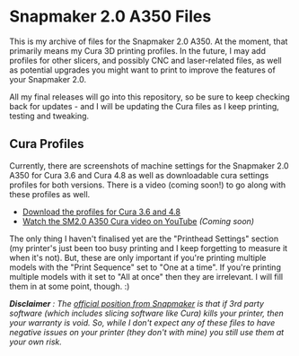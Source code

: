 # Snapmaker 2.0 A350 Files

This is my archive of files for the Snapmaker 2.0 A350. At the moment, that primarily means my Cura 3D printing profiles. In the future, I may add profiles for other slicers, and possibly CNC and laser-related files, as well as potential upgrades you might want to print to improve the features of your Snapmaker 2.0.

All my final releases will go into this repository, so be sure to keep checking back for updates - and I will be updating the Cura files as I keep printing, testing and tweaking.

## Cura Profiles

Currently, there are screenshots of machine settings for the Snapmaker 2.0 A350 for Cura 3.6 and Cura 4.8 as well as downloadable cura settings profiles for both versions. There is a video (coming soon!) to go along with these profiles as well.

- [Download the profiles for Cura 3.6 and 4.8](https://github.com/Kaouthia/Snapmaker-2/archive/main.zip)
- [Watch the SM2.0 A350 Cura video on YouTube](https://youtube.com/johnaldred) *(Coming soon)*

The only thing I haven't finalised yet are the "Printhead Settings" section (my printer's just been too busy printing and I keep forgetting to measure it when it's not). But, these are only important if you're printing multiple models with the "Print Sequence" set to "One at a time". If you're printing multiple models with it set to "All at once" then they are irrelevant. I will fill them in at some point, though. :)

***Disclaimer** : The [official position from Snapmaker](https://support.snapmaker.com/hc/en-us/articles/360044341034-What-is-the-recommended-3D-printing-settings-in-Cura-or-Simplify3D-for-Snapmaker-2-0-) is that if 3rd party software (which includes slicing software like Cura) kills your printer, then your warranty is void. So, while I don't expect any of these files to have negative issues on your printer (they don't with mine) you still use them at your own risk.*
